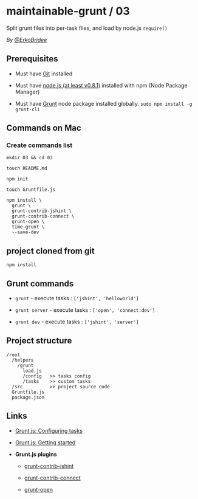 # maintainable-grunt / 03

Split grunt files into per-task files, and load by node.js `require()`

*By [@ErkoBridee](https://twitter.com/erkobridee)*

## Prerequisites

* Must have [Git](http://git-scm.com/) installed

* Must have [node.js (at least v0.8.1)](http://nodejs.org/) installed with npm (Node Package Manager)

* Must have [Grunt](https://github.com/gruntjs/grunt) node package installed globally.  `sudo npm install -g grunt-cli`


## Commands on Mac

### Create commands list

```
mkdir 03 && cd 03

touch README.md

npm init

touch Gruntfile.js

npm install \
  grunt \
  grunt-contrib-jshint \
  grunt-contrib-connect \
  grunt-open \
  time-grunt \
  --save-dev
```

## project cloned from git

```
npm install
```

## Grunt commands

* `grunt` - execute tasks : `['jshint', 'helloworld']`

* `grunt server` - execute tasks :  `['open', 'connect:dev']`

* `grunt dev` - execute tasks : `['jshint', 'server']`


## Project structure

```
/root
  /helpers
    /grunt
      load.js
      /config   >> tasks config
      /tasks    >> custom tasks
  /src          >> project source code
  Gruntfile.js
  package.json
```


## Links

* [Grunt.js: Configuring tasks](http://gruntjs.com/configuring-tasks)

* [Grunt.js: Getting started](http://gruntjs.com/getting-started)

* **Grunt.js plugins**

  * [grunt-contrib-jshint](https://github.com/gruntjs/grunt-contrib-jshint)

  * [grunt-contrib-connect](https://github.com/gruntjs/grunt-contrib-connect)

  * [grunt-open](https://github.com/jsoverson/grunt-open)

